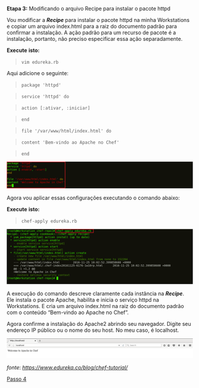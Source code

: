 **Etapa 3:** Modificando o arquivo Recipe para instalar o pacote httpd

Vou modificar a **_Recipe_** para instalar o pacote httpd na minha Workstations e copiar um arquivo index.html para a raiz do documento padrão para confirmar a instalação. A ação padrão para um recurso de pacote é a instalação, portanto, não preciso especificar essa ação separadamente.

**Execute** **isto:**

>`vim edureka.rb`

Aqui adicione o seguinte:

>`package 'httpd'`

>`service 'httpd' do`

>`action [:ativar, :iniciar]`

>`end`

>`file '/var/www/html/index.html' do`

>`content 'Bem-vindo ao Apache no Chef'`

>`end`

![**_Recipe_** do Pacote HTTPD - Tutorial do Chef](images/chef-03-01.png)

Agora vou aplicar essas configurações executando o comando abaixo:

**Execute** **isto:**

>`chef-apply edureka.rb`

![Apply httpd Recipe - Chef Tutorial](images/chef-03-02.png)

A execução do comando descreve claramente cada instância na **_Recipe_**. Ele instala o pacote Apache, habilita e inicia o serviço httpd na Workstations. E cria um arquivo index.html na raiz do documento padrão com o conteúdo “Bem-vindo ao Apache no Chef”.

Agora confirme a instalação do Apache2 abrindo seu navegador. Digite seu endereço IP público ou o nome do seu host. No meu caso, é localhost.

![Confirmar instalação - Tutorial Chef](images/chef-03-03.png)

_fonte_: _https://www.edureka.co/blog/chef-tutorial/_

[Passo 4](04-steps.md)